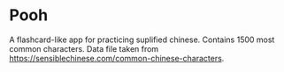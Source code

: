# Pooh

A flashcard-like app for practicing suplified chinese. Contains 1500 most common characters. Data file taken from https://sensiblechinese.com/common-chinese-characters.

